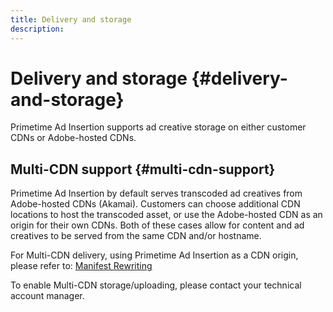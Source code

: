 ```yaml
---
title: Delivery and storage
description: 
---
```


# Delivery and storage {#delivery-and-storage}

Primetime Ad Insertion supports ad creative storage on either customer CDNs or Adobe-hosted CDNs.

## Multi-CDN support {#multi-cdn-support}

Primetime Ad Insertion by default serves transcoded ad creatives from Adobe-hosted CDNs (Akamai).  Customers can choose additional CDN locations to host the transcoded asset, or use the Adobe-hosted CDN as an origin for their own CDNs.  Both of these cases allow for content and ad creatives to be served from the same CDN and/or hostname.

For Multi-CDN delivery, using Primetime Ad Insertion as a CDN origin, please refer to: [Manifest Rewriting](../technical-reference/manifest-rewriting.md)

To enable Multi-CDN storage/uploading, please contact your technical account manager.